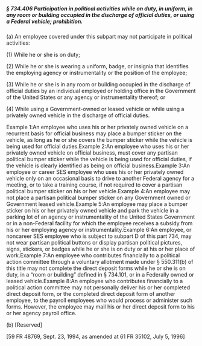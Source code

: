 ##### § 734.406 Participation in political activities while on duty, in uniform, in any room or building occupied in the discharge of official duties, or using a Federal vehicle; prohibition. #####

(a) An employee covered under this subpart may not participate in political activities:

(1) While he or she is on duty;

(2) While he or she is wearing a uniform, badge, or insignia that identifies the employing agency or instrumentality or the position of the employee;

(3) While he or she is in any room or building occupied in the discharge of official duties by an individual employed or holding office in the Government of the United States or any agency or instrumentality thereof; or

(4) While using a Government-owned or leased vehicle or while using a privately owned vehicle in the discharge of official duties.

Example 1:An employee who uses his or her privately owned vehicle on a recurrent basis for official business may place a bumper sticker on the vehicle, as long as he or she covers the bumper sticker while the vehicle is being used for official duties.Example 2:An employee who uses his or her privately owned vehicle on official business, must cover any partisan political bumper sticker while the vehicle is being used for official duties, if the vehicle is clearly identified as being on official business.Example 3:An employee or career SES employee who uses his or her privately owned vehicle only on an occasional basis to drive to another Federal agency for a meeting, or to take a training course, if not required to cover a partisan political bumper sticker on his or her vehicle.Example 4:An employee may not place a partisan political bumper sticker on any Government owned or Government leased vehicle.Example 5:An employee may place a bumper sticker on his or her privately owned vehicle and park the vehicle in a parking lot of an agency or instrumentality of the United States Government or in a non-Federal facility for which the employee receives a subsidy from his or her employing agency or instrumentality.Example 6:An employee, or noncareer SES employee who is subject to subpart D of this part 734, may not wear partisan political buttons or display partisan political pictures, signs, stickers, or badges while he or she is on duty or at his or her place of work.Example 7:An employee who contributes financially to a political action committee through a voluntary allotment made under § 550.311(b) of this title may not complete the direct deposit forms while he or she is on duty, in a “room or building” defined in § 734.101, or in a Federally owned or leased vehicle.Example 8:An employee who contributes financially to a political action committee may not personally deliver his or her completed direct deposit form, or the completed direct deposit form of another employee, to the payroll employees who would process or administer such forms. However, the employee may mail his or her direct deposit form to his or her agency payroll office.

(b) [Reserved]

[59 FR 48769, Sept. 23, 1994, as amended at 61 FR 35102, July 5, 1996]